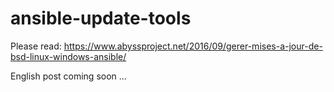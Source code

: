 # ansible-update-tools

Please read: https://www.abyssproject.net/2016/09/gerer-mises-a-jour-de-bsd-linux-windows-ansible/

English post coming soon ...

